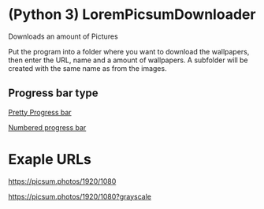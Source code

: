 # (Python 3) LoremPicsumDownloader
Downloads an amount of Pictures

Put the program into a folder where you want to download the wallpapers, then enter the URL, name and a amount of wallpapers.
A subfolder will be created with the same name as from the images.

## Progress bar type
[Pretty Progress bar](https://github.com/leonseemann/LoremPicsumDownloader/tree/progress_bar)

[Numbered progress bar](https://github.com/leonseemann/LoremPicsumDownloader/tree/no_progress_bar)
# Exaple URLs

https://picsum.photos/1920/1080

https://picsum.photos/1920/1080?grayscale
